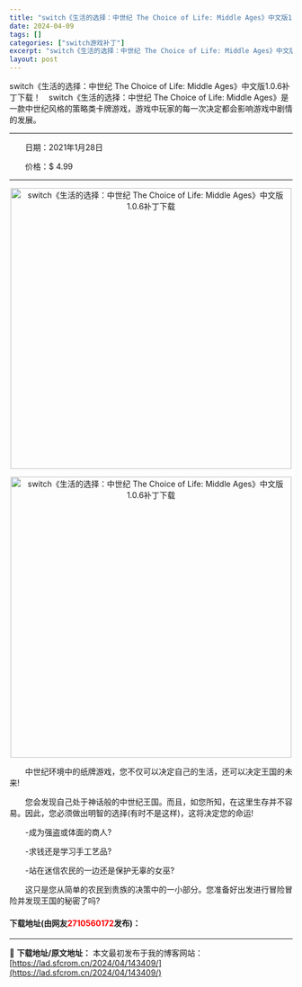 ```yaml
---
title: "switch《生活的选择：中世纪 The Choice of Life: Middle Ages》中文版1.0.6补丁下载"
date: 2024-04-09
tags: []
categories: ["switch游戏补丁"]
excerpt: "switch《生活的选择：中世纪 The Choice of Life: Middle Ages》中文版1.0.6补丁下载！　switch《生活的选择：中世纪 The Choice of Life: Middle Ages》是一款中世纪风格的策略类卡牌游戏，游戏中玩家的每一次决定都会影响游戏中剧情的&hellip;"
layout: post
---
```


 <p>switch《生活的选择：中世纪 The Choice of Life: Middle Ages》中文版1.0.6补丁下载！　switch《生活的选择：中世纪 The Choice of Life: Middle Ages》是一款中世纪风格的策略类卡牌游戏，游戏中玩家的每一次决定都会影响游戏中剧情的发展。</p> <hr /> <p>　　日期：2021年1月28日</p> <p>　　价格：$ 4.99</p> <hr /> <p align="center"><img align="" border="0" src="https://www.2023game.com/d/file/p/2021/01-22/6e4b7461b61916029b1314ebc1b9e00f.jpg" width="500" alt="switch《生活的选择：中世纪 The Choice of Life: Middle Ages》中文版1.0.6补丁下载" /></p> <p align="center"><img align="" border="0" src="https://www.2023game.com/d/file/p/2021/01-22/97ce83f2cf139f119de5ff8762c9c553.jpg" width="500" alt="switch《生活的选择：中世纪 The Choice of Life: Middle Ages》中文版1.0.6补丁下载" /></p> <p>　　中世纪环境中的纸牌游戏，您不仅可以决定自己的生活，还可以决定王国的未来!</p> <p>　　您会发现自己处于神话般的中世纪王国。而且，如您所知，在这里生存并不容易。因此，您必须做出明智的选择(有时不是这样)，这将决定您的命运!</p> <p>　　-成为强盗或体面的商人?</p> <p>　　-求钱还是学习手工艺品?</p> <p>　　-站在迷信农民的一边还是保护无辜的女巫?</p> <p>　　这只是您从简单的农民到贵族的决策中的一小部分。您准备好出发进行冒险冒险并发现王国的秘密了吗?</p> <p><h4>下载地址(由网友<font color="red">2710560172</font>发布)：</h4></p> 

---
📖 **下载地址/原文地址：** 本文最初发布于我的博客网站：[https://lad.sfcrom.cn/2024/04/143409/](https://lad.sfcrom.cn/2024/04/143409/)
